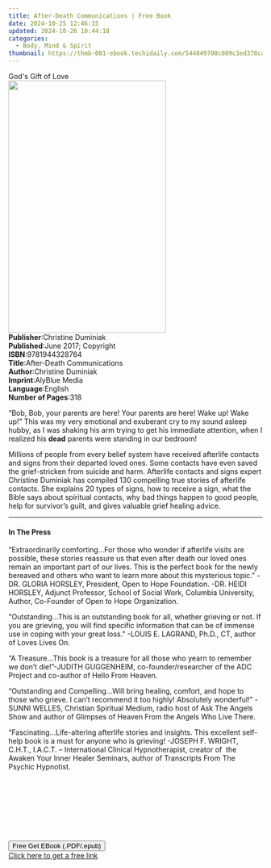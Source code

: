 ```yaml
---
title: After-Death Communications | Free Book
date: 2024-10-25 12:46:15
updated: 2024-10-26 10:44:18
categories:
  - Body, Mind & Spirit
thumbnail: https://thmb-001-ebook.techidaily.com/544849708c809c3ed378caeac8212dce8e0d73a2c0c1884bbd4fbf47ec59fff9.jpg
---
```

<main id="book-container">
  <div class="flex flex-col">
    <div class="book-brief flex-1 py-6 px-4 sm:p-6 md:py-10 md:px-8">
      <!-- brief-->
      <div class="book-brief-main">God's Gift of Love</div>
    </div>
    <div
      class="book-meta-info flex-1 grid gap-4 col-start-1 col-end-3 row-start-1 sm:mb-6 sm:grid-cols-4 lg:gap-6 lg:col-start-2 lg:row-end-6 lg:row-span-6 lg:mb-0"
    >
      <div
        class="book-meta-info-left place-content-center mt-4 p-4 text-sm leading-6 col-start-2 col-span-2 dark:text-slate-400"
      >
        <img
          class="w-full h-500 object-cover rounded-lg sm:h-255 sm:col-span-2 lg:col-span-full"
          src="https://img-001-ebook.techidaily.com/89d4d355d66879e70e9a7349658064c095d77871c69ffcc699d0717cbe24ef53.jpg"
          alt=""
          width="312"
          height="500"
        />
      </div>
      <div
        class="book-meta-info-right mt-2 col-start-1 row-start-2 col-span-3 self-center"
      >
        <!-- meta data  -->
        <div class="flex flex-col px-4 md:px-8">
          <div class="flex-1">
            <strong>Publisher</strong>:<span class="px-2"
              >Christine Duminiak</span
            >
          </div>
          <div class="flex-1">
            <strong>Published</strong>:<span class="px-2"
              >June 2017; Copyright</span
            >
          </div>
          <div class="flex-1">
            <strong>ISBN</strong>:<span class="px-2">9781944328764</span>
          </div>
          <div class="flex-1">
            <strong>Title</strong>:<span class="px-2"
              >After-Death Communications</span
            >
          </div>
          <div class="flex-1">
            <strong>Author</strong>:<span class="px-2">Christine Duminiak</span>
          </div>
          <div class="flex-1">
            <strong>Imprint</strong>:<span class="px-2">AlyBlue Media</span>
          </div>
          <div class="flex-1">
            <strong>Language</strong>:<span class="px-2">English</span>
          </div>
          <div class="flex-1">
            <strong>Number of Pages</strong>:<span class="px-2">318</span>
          </div>
        </div>
      </div>
    </div>
    <div class="book-description flex-1 py-6 px-4 sm:p-6 md:py-10 md:px-8">
      <div class="book-description-main">
        <div accordion-content="" id="description">
          <p>
            “Bob, Bob, your parents are here! Your parents are here! Wake up!
            Wake up!” This was my very emotional and exuberant cry to my sound
            asleep hubby, as I was shaking his arm trying to get his immediate
            attention, when I realized his <strong>dead</strong> parents were
            standing in our bedroom!
          </p>
          <p>
            Millions of people from every belief system have received afterlife
            contacts and signs from their departed loved ones. Some contacts
            have even saved the grief-stricken from suicide and harm. Afterlife
            contacts and signs expert Christine Duminiak has compiled 130
            compelling true stories of afterlife contacts. She explains 20 types
            of signs, how to receive a sign, what the Bible says about spiritual
            contacts, why bad things happen to good people, help for survivor’s
            guilt, and gives valuable grief healing advice.
          </p>
        </div>
      </div>
    </div>
    <div class="book-excerpts flex-1 py-6 px-4 sm:p-6 md:py-10 md:px-8">
      <!-- excerpts-->
      <div class="book-excerpts-main">
        <hr />
        <h4 class="placeholder placeholder-heading">
          <span>In The Press</span>
        </h4>
        <p></p>
        <p>
          “Extraordinarily comforting…For those who wonder if afterlife visits
          are possible, these stories reassure us that even after death our
          loved ones remain an important part of our lives. This is the perfect
          book for the newly bereaved and others who want to learn more about
          this mysterious topic.”&nbsp;-DR. GLORIA HORSLEY, President, Open to
          Hope Foundation.&nbsp;-DR. HEIDI HORSLEY, Adjunct Professor, School of
          Social Work, Columbia University, Author, Co-Founder of Open to Hope
          Organization.
        </p>
        <p>
          "Outstanding...This is an outstanding book for all, whether grieving
          or not. If you are grieving, you will find specific information that
          can be of immense use in coping with your great loss."&nbsp;-LOUIS E.
          LAGRAND, Ph.D., CT, author of Loves Lives On.
        </p>
        <p>
          “A Treasure…This book is a treasure for all those who yearn to
          remember we don’t die!”-JUDITH GUGGENHEIM, co-founder/researcher of
          the ADC Project and co-author of Hello From Heaven.
        </p>
        <p>
          “Outstanding and Compelling…Will bring healing, comfort, and hope to
          those who grieve. I can’t recommend it too highly! Absolutely
          wonderful!”&nbsp;-SUNNI WELLES, Christian Spiritual Medium, radio host
          of Ask The Angels Show and author of Glimpses of Heaven From the
          Angels Who Live There.
        </p>
        <p>
          “Fascinating…Life-altering afterlife stories and insights. This
          excellent self-help book is a must for anyone who is
          grieving!&nbsp;-JOSEPH F. WRIGHT, C.H.T., I.A.C.T. – International
          Clinical Hypnotherapist, creator of&nbsp; the Awaken Your Inner Healer
          Seminars, author of Transcripts From The Psychic Hypnotist.
        </p>
        <p>&nbsp;</p>
        <p>&nbsp;</p>
        <p>&nbsp;</p>
        <p>&nbsp;</p>
        <p></p>
      </div>
    </div>
    <div
      class="book-about-author flex-1 py-6 px-4 sm:p-6 md:py-10 md:px-8"
    ></div>
    <div class="book-free-get flex-1 py-6 px-4 sm:p-6 md:py-10 md:px-8">
      <button
        id="btn-free-get"
        class="bg-blue-500 hover:bg-blue-700 text-white font-bold py-2 px-4 rounded"
      >
        Free Get EBook (.PDF/.epub)
      </button>
      <div id="countdown-display" class="px-2 text-lg mt-2"></div>
      <a
        id="free-link"
        class="hidden bg-blue-500 hover:bg-blue-700 text-white font-bold py-2 px-4 rounded"
        href="https://www.ebooks.com/en-us/book/209851635/after-death-communications/christine-duminiak/"
        target="_blank"
        >Click here to get a free link</a
      >
    </div>
    <script>
      let countdownTime = 0;
      let countdownInterval = null;
      document
        .getElementById('btn-free-get')
        .addEventListener('click', startCountdown);
      function startCountdown() {
        countdownTime = new Date().getTime() + 60000 * 3;
        countdownInterval = setInterval(updateCountdown, 1000);
        document.getElementById('btn-free-get').disabled = true;
        document
          .getElementById('btn-free-get')
          .classList.add('bg-gray-500', 'cursor-not-allowed');
      }
      function updateCountdown() {
        let currentTime = new Date().getTime();
        let timeLeft = countdownTime - currentTime;
        let secondsLeft = Math.floor(timeLeft / 1000);
        document.getElementById('countdown-display').innerHTML =
          `Remaining time: ${secondsLeft} seconds.`;
        if (secondsLeft <= 0) {
          clearInterval(countdownInterval);
          document.getElementById('btn-free-get').classList.add('hidden');
          document.getElementById('free-link').classList.remove('hidden');
          document.getElementById('countdown-display').innerHTML = '';
        }
      }
    </script>
  </div>
</main>
